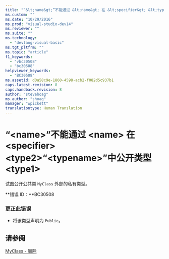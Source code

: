 ```yaml
---
title: "“&lt;name&gt;”不能通过 &lt;name&gt; 在 &lt;specifier&gt; &lt;type2&gt;“&lt;typename&gt;”中公开类型 &lt;type1&gt; | Microsoft Docs"
ms.custom: ""
ms.date: "10/29/2016"
ms.prod: "visual-studio-dev14"
ms.reviewer: ""
ms.suite: ""
ms.technology: 
  - "devlang-visual-basic"
ms.tgt_pltfrm: ""
ms.topic: "article"
f1_keywords: 
  - "vbc30508"
  - "bc30508"
helpviewer_keywords: 
  - "BC30508"
ms.assetid: d0a58c9e-1860-4598-acb2-f082d5c937b1
caps.latest.revision: 8
caps.handback.revision: 8
author: "stevehoag"
ms.author: "shoag"
manager: "wpickett"
translationtype: Human Translation
---
```

# “&lt;name&gt;”不能通过 &lt;name&gt; 在 &lt;specifier&gt; &lt;type2&gt;“&lt;typename&gt;”中公开类型 &lt;type1&gt;
试图公开公共类 `MyClass` 外部的私有类型。  
  
 **错误 ID：**BC30508  
  
### 更正此错误  
  
-   将该类型声明为 `Public`。  
  
## 请参阅  
 [MyClass \- 删除](http://msdn.microsoft.com/zh-cn/5db36f9b-f796-4b6a-ba34-cac1fde6eb62)